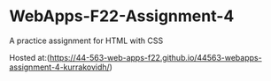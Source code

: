 # WebApps-F22-Assignment-4
A practice assignment for HTML with CSS

Hosted at:(https://44-563-web-apps-f22.github.io/44563-webapps-assignment-4-kurrakovidh/)
